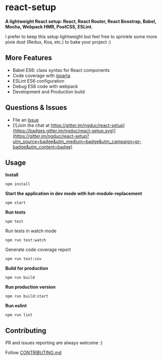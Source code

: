 # react-setup
**A lightweight React setup: React, React Router, React Boostrap, Babel, Mocha, Webpack HMR, PostCSS, ESLint.**

I prefer to keep this setup lightweight but feel free to sprinkle some more pixie dust (Redux, Koa, etc.) to bake your project :)

## More Features
* Babel ES6: class syntax for React components
* Code coverage with [isparta](https://github.com/douglasduteil/isparta)
* ESLint ES6 configuration
* Debug ES6 code with webpack
* Development and Production build

## Questions & Issues

* File an [Issue](https://github.com/ngduc/react-setup/issues)
* [![Join the chat at https://gitter.im/ngduc/react-setup](https://badges.gitter.im/ngduc/react-setup.svg)](https://gitter.im/ngduc/react-setup?utm_source=badge&utm_medium=badge&utm_campaign=pr-badge&utm_content=badge)

## Usage

**Install**
```
npm install
```

**Start the application in dev mode with hot-module-replacement**
```
npm start
```

**Run tests**
```
npm test
```

Run tests in watch mode
```
npm run test:watch
```

Generate code coverage report
```
npm run test:cov
```

**Build for production**
```
npm run build
```

**Run production version**
```
npm run build:start
```

**Run eslint**
```
npm run lint
```

## Contributing

PR and issues reporting are always welcome :)

Follow [CONTRIBUTING.md](CONTRIBUTING.md)
